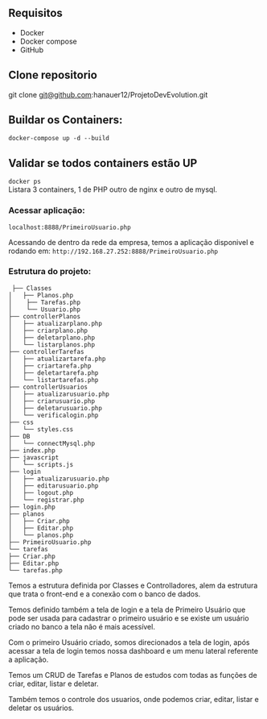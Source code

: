 
## Requisitos

* Docker
* Docker compose
* GitHub

## Clone repositorio

git clone git@github.com:hanauer12/ProjetoDevEvolution.git

## Buildar os Containers:

`docker-compose up -d --build`

## Validar se todos containers estão UP

`docker ps`
<br>
Listara 3 containers, 1 de PHP outro de nginx e outro de mysql.

### Acessar aplicação:

`localhost:8888/PrimeiroUsuario.php`

Acessando de dentro da rede da empresa, temos a aplicação disponivel e rodando em:
`http://192.168.27.252:8888/PrimeiroUsuario.php`
### Estrutura do projeto:

` ├── Classes` <br>
`│   ├── Planos.php`<br>
`│    ├── Tarefas.php` <br>
`│    └── Usuario.php` <br>
`├── controllerPlanos` <br>
`│   ├── atualizarplano.php` <br>
`│   ├── criarplano.php` <br>
`│   ├── deletarplano.php` <br>
`│   └── listarplanos.php` <br>
`├── controllerTarefas` <br>
`│   ├── atualizartarefa.php` <br>
`│   ├── criartarefa.php` <br>
`│   ├── deletartarefa.php` <br>
`│   └── listartarefas.php` <br>
`├── controllerUsuarios` <br>
`│   ├── atualizarusuario.php` <br>
`│   ├── criarusuario.php` <br>
`│   ├── deletarusuario.php` <br>
`│   └── verificalogin.php` <br>
`├── css` <br>
`│   └── styles.css` <br>
`├── DB` <br>
`│   └── connectMysql.php` <br>
`├── index.php` <br>
`├── javascript` <br>
`│   └── scripts.js` <br>
`├── login` <br>
`│   ├── atualizarusuario.php` <br>
`│   ├── editarusuario.php` <br>
`│   ├── logout.php` <br>
`│   └── registrar.php` <br>
`├── login.php` <br>
`├── planos` <br>
`│   ├── Criar.php` <br>
`│   ├── Editar.php` <br>
`│   └── planos.php` <br>
`├── PrimeiroUsuario.php` <br>
`└── tarefas` <br>
`├── Criar.php` <br>
`├── Editar.php` <br>
`└── tarefas.php` <br>

Temos a estrutura definida por Classes e Controlladores, alem da estrutura que trata o front-end e a conexão com o banco de dados.

Temos definido também a tela de login e a tela de Primeiro Usuário que pode ser usada  para cadastrar o primeiro usuário e se existe um usuário criado no banco a tela não é mais acessível.

Com o primeiro Usuário criado, somos direcionados a tela de login, após acessar a tela de login temos nossa dashboard e um menu lateral referente a aplicação.

Temos um CRUD de Tarefas e Planos de estudos com todas as funções de criar, editar, listar e deletar.

Também temos o controle dos usuarios, onde podemos criar, editar, listar e deletar os usuários.

